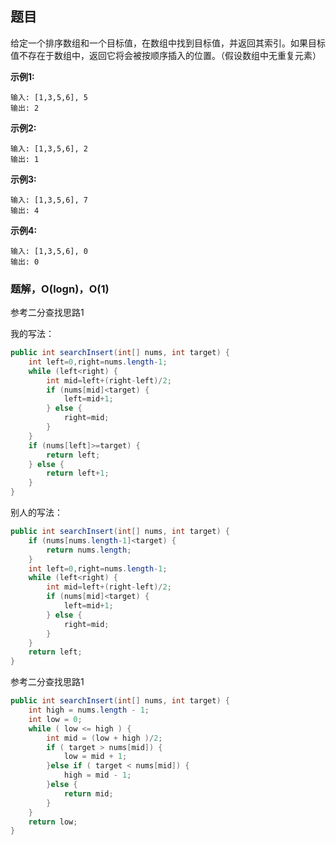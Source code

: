 ## 题目

给定一个排序数组和一个目标值，在数组中找到目标值，并返回其索引。如果目标值不存在于数组中，返回它将会被按顺序插入的位置。（假设数组中无重复元素）

**示例1:**
```
输入: [1,3,5,6], 5
输出: 2
```

**示例2:**
```
输入: [1,3,5,6], 2
输出: 1
```

**示例3:**
```
输入: [1,3,5,6], 7
输出: 4
```

**示例4:**
```
输入: [1,3,5,6], 0
输出: 0
```

### 题解，O(logn)，O(1)

参考二分查找思路1

我的写法：
```java
public int searchInsert(int[] nums, int target) {
    int left=0,right=nums.length-1;
    while (left<right) { 
        int mid=left+(right-left)/2;
        if (nums[mid]<target) {
            left=mid+1;
        } else {
            right=mid;
        }
    }
    if (nums[left]>=target) {
        return left;
    } else {
        return left+1;
    } 
}
```

别人的写法：
```java
public int searchInsert(int[] nums, int target) {
    if (nums[nums.length-1]<target) {
        return nums.length;
    }
    int left=0,right=nums.length-1;
    while (left<right) { 
        int mid=left+(right-left)/2;
        if (nums[mid]<target) {
            left=mid+1;
        } else {
            right=mid;
        }
    }
    return left;
}
```

参考二分查找思路1

```java
public int searchInsert(int[] nums, int target) {
    int high = nums.length - 1;
    int low = 0;
    while ( low <= high ) {
        int mid = (low + high )/2;
        if ( target > nums[mid]) {
            low = mid + 1;
        }else if ( target < nums[mid]) {
            high = mid - 1;
        }else {
            return mid;
        }
    }
    return low;
}
```



